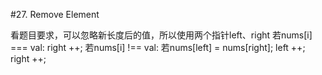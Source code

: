 #27. Remove Element

看题目要求，可以忽略新长度后的值，所以使用两个指针left、right
若nums[i] === val: right ++;
若nums[i] !== val: 若nums[left] = nums[right]; left ++; right ++;
